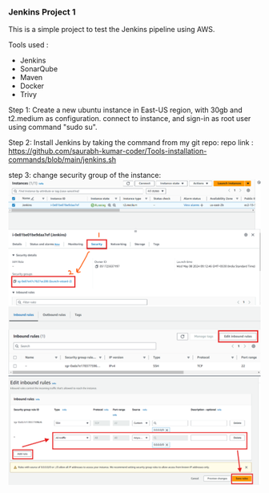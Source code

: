 ### Jenkins Project 1

This is a simple project to test the Jenkins pipeline using AWS.

Tools used : 
- Jenkins
- SonarQube
- Maven
- Docker
- Trivy

Step 1: Create a new ubuntu instance in East-US region, with 30gb and t2.medium as configuration.
connect to instance, and sign-in as root user using command "sudo su".

Step 2: Install Jenkins by taking the command from my git repo:
repo link : https://github.com/saurabh-kumar-coder/Tools-installation-commands/blob/main/jenkins.sh

step 3: change security group of the instance:
![adding security group](image.png)
![edit inbound rule](image-1.png)
![adding inbound rule](image-2.png)
